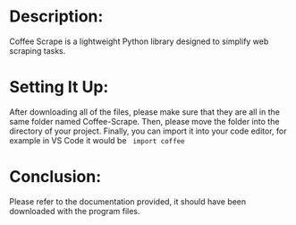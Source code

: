# Description:
Coffee Scrape is a lightweight Python library designed to simplify web scraping tasks.

# Setting It Up:
After downloading all of the files, please make sure that they are all in the same folder named Coffee-Scrape. Then, please move the folder into the directory of your project. Finally, you can import it into your code editor, for example in VS Code it would be ``` import coffee```

# Conclusion:
Please refer to the documentation provided, it should have been downloaded with the program files.
